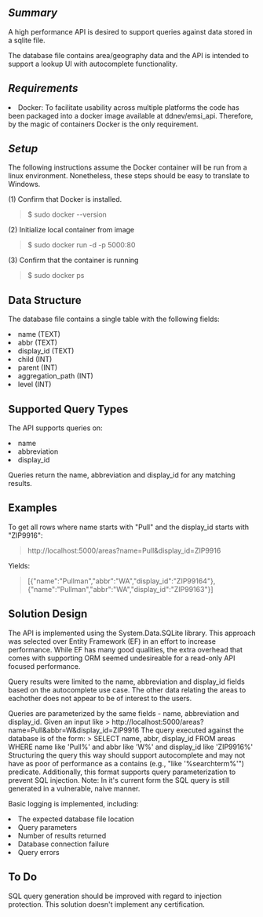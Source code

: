 ## _Summary_
A high performance API is desired to support queries against data stored in a sqlite file. 

The database file contains area/geography data and the API is intended to support a lookup UI with autocomplete functionality. 

## _Requirements_
<li> Docker: To facilitate usability across multiple platforms the code has been packaged into a docker image available at ddnev/emsi_api. Therefore, by the magic of containers Docker is the only requirement. 

## _Setup_
The following instructions assume the Docker container will be run from a linux environment. Nonetheless, these steps should be easy to translate to Windows. 
  
(1) Confirm that Docker is installed.
> $ sudo docker --version
  
(2) Initialize local container from image
> $ sudo docker run -d -p 5000:80
  
(3) Confirm that the container is running
> $ sudo docker ps

## Data Structure
The database file contains a single table with the following fields:
  <li> name (TEXT)
  <li> abbr (TEXT)
  <li> display_id (TEXT)
  <li> child (INT)
  <li> parent (INT)
  <li> aggregation_path (INT)
  <li> level (INT)
  
## Supported Query Types
The API supports queries on: 
    <li> name 
    <li> abbreviation
    <li> display_id
    
Queries return the name, abbreviation and display_id for any matching results.
      
## Examples
To get all rows where name starts with "Pull" and the display_id starts with "ZIP9916":
> http://localhost:5000/areas?name=Pull&display_id=ZIP9916
  
Yields:
>[{"name":"Pullman","abbr":"WA","display_id":"ZIP99164"},{"name":"Pullman","abbr":"WA","display_id":"ZIP99163"}]

## Solution Design
The API is implemented using the System.Data.SQLite library. This approach was selected over Entity Framework (EF) in an effort to increase performance. While EF has many good qualities, the extra overhead that comes with supporting ORM seemed undesireable for a read-only API focused performance.
      
Query results were limited to the name, abbreviation and display_id fields based on the autocomplete use case. The other data relating the areas to eachother does not appear to be of interest to the users.
      
Queries are parameterized by the same fields - name, abbreviation and display_id. Given an input like
      > http://localhost:5000/areas?name=Pull&abbr=W&display_id=ZIP9916 
The query executed against the database is of the form:
      > SELECT name, abbr, display_id FROM areas WHERE name like 'Pull%' and abbr like 'W%' and display_id like 'ZIP9916%'
Structuring the query this way should support autocomplete and may not have as poor of performance as a contains (e.g., "like '%searchterm%'") predicate. Additionally, this format supports query parameterization to prevent SQL injection. Note: In it's current form the SQL query is still generated in a vulnerable, naive manner. 
      
Basic logging is implemented, including:
      <li> The expected database file location
      <li> Query parameters
      <li> Number of results returned
      <li> Database connection failure
      <li> Query errors
        
## To Do
SQL query generation should be improved with regard to injection protection.
This solution doesn't implement any certification. 
        

    
